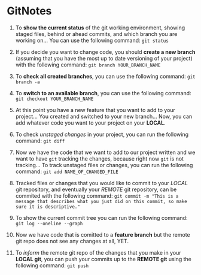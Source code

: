 
# GitNotes

1.  To **show the current status** of the git working environment, showing staged files, behind or ahead commits, and which branch you are working on...  You can use the following command: `git status`

2.  If you decide you want to change code, you should **create a new branch** (assuming that you have the most up to date versioning of your project) with the following command: `git branch YOUR_BRANCH_NAME`

3.  To **check all created branches**, you can use the following command: `git branch -a`

4.  To **switch to an available branch**, you can use the following command: `git checkout YOUR_BRANCH_NAME`

5.  At this point you have a new feature that you want to add to your project...  You created and switched to your new branch...  Now, you can add whatever code you want to your project on your **LOCAL**.

6.  To check *unstaged changes* in your project, you can run the following command: `git diff`

7.  Now we have the code that we want to add to our project written and we want to have `git` tracking the changes, because right now `git` is not tracking...  To track unstaged files or changes, you can run the following command: `git add NAME_OF_CHANGED_FILE`

8.  Tracked files or changes that you would like to commit to your *LOCAL* git repository, and eventually your *REMOTE* git repository, can be commited with the following command: `git commit -m "This is a message that describes what you just did on this commit, so make sure it is descriptive."`

9.  To show the current commit tree you can run the following command: `git log --oneline --graph`

10.  Now we have code that is comitted to a **feature branch** but the remote git repo does not see any changes at all, YET.

11.  To *inform* the remote git repo of the changes that you make in your **LOCAL git**, you can push your commits up to the **REMOTE git** using the following command: `git push`
